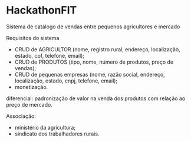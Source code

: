 # HackathonFIT

Sistema de catálogo de vendas entre pequenos agricultores e mercado

Requisitos do sistema 
- CRUD de AGRICULTOR (nome, registro rural, endereço, localização, estado, 
cpf, telefone, email);
- CRUD de PRODUTOS (tipo, nome, número de produtos, preço de vendas);
- CRUD de pequenas empresas (nome, razão social, endereço, localização, estado,
cnpj, telefone, email);
- monetização.

diferencial: padronização de valor na venda dos produtos com relação ao preço de mercado.

Associação:
- ministério da agricultura;
- sindicato dos trabalhadores rurais.
